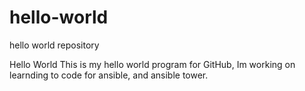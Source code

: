 # hello-world
hello world repository

Hello World
This is my hello world program for GitHub, Im working on learnding to code for ansible, and ansible tower.
